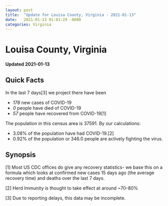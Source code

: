 ```yaml
---
layout: post
title:  "Update for Louisa County, Virginia - 2021-01-13"
date:   2021-01-13 01:01:29 -0600
categories: Virginia
---
```


# Louisa County, Virginia
#### Updated 2021-01-13

## Quick Facts

In the last 7 days[3] we project there have been
- *178* new cases of COVID-19
- *0* people have died of COVID-19
- *57* people have recovered from COVID-19[1]

The population in this census area is 37591. By our calculations:
- 3.08% of the population have had COVID-19.[2]
- 0.92% of the population or 346.0 people are actively fighting the virus.

## Synopsis




[1] Most US CDC offices do give any recovery statistics- we base this on a formula which looks at confirmed new cases
15 days ago (the average recovery time) and deaths over the last 7 days.

[2] Herd Immunity is thought to take effect at around ~70-80%

[3] Due to reporting delays, this data may be incomplete.
 
    